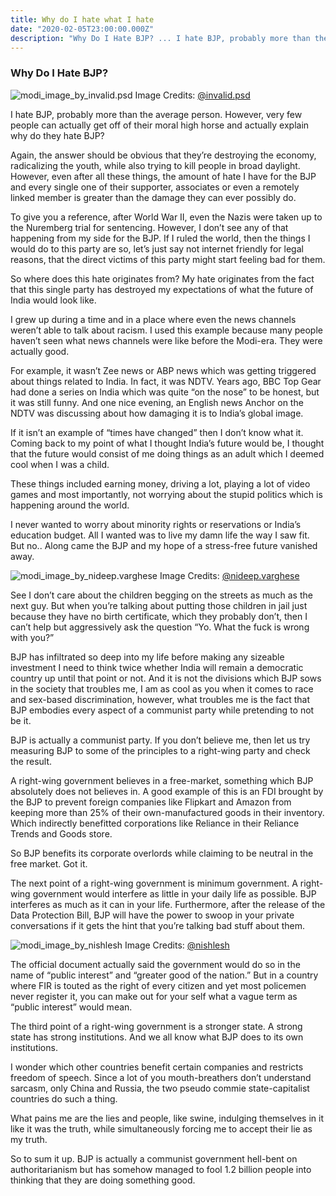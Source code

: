```yaml
---
title: Why do I hate what I hate
date: "2020-02-05T23:00:00.000Z"
description: "Why Do I Hate BJP? ... I hate BJP, probably more than the average person. However, very few people can actually get off of their moral high horse and actually explain why do they hate BJP? Again, the answer should..."
---
```


### Why Do I Hate BJP?

![modi_image_by_invalid.psd](/invalid.psd_82495541_313991249583059_6192897343676573484_n.jpg)
<span  class="imageCredits">Image Credits: <a href="https://www.instagram.com/p/B8Bbwh5F4zC/" target="_blank">@invalid.psd</a></span>

I hate BJP, probably more than the average person. However, very few people can actually get off of their moral high horse and actually explain why do they hate BJP? 

Again, the answer should be obvious that they’re destroying the economy, radicalizing the youth, while also trying to kill people in broad daylight. However, even after all these things, the amount of hate I have for the BJP and every single one of their supporter, associates or even a remotely linked member is greater than the damage they can ever possibly do. 

To give you a reference, after World War II, even the Nazis were taken up to the Nuremberg trial for sentencing. However, I don’t see any of that happening from my side for the BJP. If I ruled the world, then the things I would do to this party are so, let’s just say not internet friendly for legal reasons, that the direct victims of this party might start feeling bad for them.

So where does this hate originates from? My hate originates from the fact that this single party has destroyed my expectations of what the future of India would look like.

I grew up during a time and in a place where even the news channels weren’t able to talk about racism. I used this example because many people haven’t seen what news channels were like before the Modi-era. They were actually good. 

For example, it wasn’t Zee news or ABP news which was getting triggered about things related to India. In fact, it was NDTV. Years ago, BBC Top Gear had done a series on India which was quite “on the nose” to be honest, but it was still funny. And one nice evening, an English news Anchor on the NDTV was discussing about how damaging it is to India’s global image. 

If it isn’t an example of “times have changed” then I don’t know what it. Coming back to my point of what I thought India’s future would be, I thought that the future would consist of me doing things as an adult which I deemed cool when I was a child.

These things included earning money, driving a lot, playing a lot of video games and most importantly, not worrying about the stupid politics which is happening around the world.

I never wanted to worry about minority rights or reservations or India’s education budget. All I wanted was to live my damn life the way I saw fit. But no.. Along came the BJP and my hope of a stress-free future vanished away.

![modi_image_by_nideep.varghese](/nideep.varghese_79339959_195514474959342_25545039768488056_n.jpg)
<span  class="imageCredits">Image Credits: <a href="https://www.instagram.com/nideep.varghese" target="_blank">@nideep.varghese</a></span>

See I don’t care about the children begging on the streets as much as the next guy. But when you’re talking about putting those children in jail just because they have no birth certificate, which they probably don’t, then I can’t help but aggressively ask the question “Yo. What the fuck is wrong with you?”

BJP has infiltrated so deep into my life before making any sizeable investment I need to think twice whether India will remain a democratic country up until that point or not. 
And it is not the divisions which BJP sows in the society that troubles me, I am as cool as you when it comes to race and sex-based discrimination, however, what troubles me is the fact that BJP embodies every aspect of a communist party while pretending to not be it.

BJP is actually a communist party. If you don’t believe me, then let us try measuring BJP to some of the principles to a right-wing party and check the result. 

A right-wing government believes in a free-market, something which BJP absolutely does not believes in. A good example of this is an FDI brought by the BJP to prevent foreign companies like Flipkart and Amazon from keeping more than 25% of their own-manufactured goods in their inventory. Which indirectly benefitted corporations like Reliance in their Reliance Trends and Goods store.

So BJP benefits its corporate overlords while claiming to be neutral in the free market. Got it.

The next point of a right-wing government is minimum government. A right-wing government would interfere as little in your daily life as possible. BJP interferes as much as it can in your life. Furthermore, after the release of the Data Protection Bill, BJP will have the power to swoop in your private conversations if it gets the hint that you’re talking bad stuff about them.

![modi_image_by_nishlesh](/nishlesh_80067600_479223736112653_6682445914036056465_n.jpg)
<span  class="imageCredits">Image Credits: <a href="https://www.instagram.com/nishlesh" target="_blank">@nishlesh</a></span>

The official document actually said the government would do so in the name of “public interest” and “greater good of the nation.” But in a country where FIR is touted as the right of every citizen and yet most policemen never register it, you can make out for your self what a vague term as “public interest” would mean. 

The third point of a right-wing government is a stronger state. A strong state has strong institutions. And we all know what BJP does to its own institutions.

I wonder which other countries benefit certain companies and restricts freedom of speech. Since a lot of you mouth-breathers don’t understand sarcasm, only China and Russia, the two pseudo commie state-capitalist countries do such a thing.

What pains me are the lies and people, like swine, indulging themselves in it like it was the truth, while simultaneously forcing me to accept their lie as my truth. 

So to sum it up. BJP is actually a communist government hell-bent on authoritarianism but has somehow managed to fool 1.2 billion people into thinking that they are doing something good.

 
